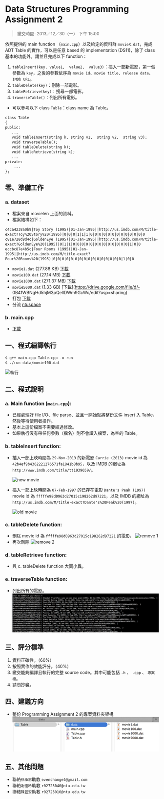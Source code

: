 # Data Structures Programming Assignment 2
> 繳交時間: 2013／12／30（一） 下午 15:00

依照提供的 main function （`main.cpp`）以及給定的資料群 `movieX.dat`，完成 ADT Table 的實作，可以是任意 based 的 implementation (DS11)，除了 class 基本的功能外，請並且完成以下 function：

1. `tableInsert(key, value1,  value2,  value3)`：插入一部新電影，第一個參數為 `key`，之後的參數依序為 `movie id`、`movie title`、`release date`、`IMDb URL`。
2. `tableDelete(key)`：刪除一部電影。
3. `tableRetrieve(key)`：搜尋一部電影。
4. `traverseTable()`：列出所有電影。


- 可以參考以下 class `Table`：class name 為 Table。

```
class Table
{
public:
   ...
   void tableInsert(string k, string v1,  string v2,  string v3);  
   void traverseTable();
   void tableDelete(string k);
   void tableRetrieve(string k);
   ...
private:
	...
};
```


## 零、準備工作
### a. dataset 
- 檔案來自 movielen 上面的資料。
- 檔案結構如下：

```
c4ca4238a0b9|Toy Story (1995)|01-Jan-1995||http://us.imdb.com/M/title-exact?Toy%20Story%20(1995)|0|0|0|1|1|1|0|0|0|0|0|0|0|0|0|0|0|0|0
c81e728d9d4c|GoldenEye (1995)|01-Jan-1995||http://us.imdb.com/M/title-exact?GoldenEye%20(1995)|0|1|1|0|0|0|0|0|0|0|0|0|0|0|0|0|1|0|0
eccbc87e4b5c|Four Rooms (1995)|01-Jan-1995||http://us.imdb.com/M/title-exact?Four%20Rooms%20(1995)|0|0|0|0|0|0|0|0|0|0|0|0|0|0|0|0|1|0|0
```

- `movie1.dat` (277.88 KB) [下載](https://drive.google.com/file/d/0B41WBNgHd5hjV3lKTTRyU1pfLW8/edit?usp=sharing) 
- `movie100.dat` (27.14 MB) [下載](https://drive.google.com/file/d/0B41WBNgHd5hjUEEzYXdpcm9QRGc/edit?usp=sharing)
- `movie1000.dat` (271.37 MB) [下載](https://drive.google.com/file/d/0B41WBNgHd5hjVnI2cGYtVzh6QWc/edit?usp=sharing)
- `movie5000.dat` (1.33 GB) [下載](https://drive.google.com/file/d/- 0B41WBNgHd5hjM3pQellDWm9GcWc/edit?usp=sharing)
- 打包 [下載](https://drive.google.com/folderview?id=0B41WBNgHd5hjZF9YS0cwMms3VXM&usp=sharing)
- 分流 [ntuspace](https://www.space.ntu.edu.tw/navigate/s/768D9E47E9F149859F0CE47FA13DA878QQY)

### b. main.cpp
- [下載](https://gist.github.com/evenchange4/448e2a8299c2e717cdeb/raw/76dbc04bc565c5acce6f353361fc1905ee8261bd/main.cpp)

## 一、程式編譯執行

```
$ g++ main.cpp Table.cpp -o run
$ ./run data/movie100.dat
```
    
![執行](https://raw.github.com/evenchange4/102-1_DS_PA2_ADT-Table/master/image/%E5%9F%B7%E8%A1%8C.png)

## 二、程式說明
### a. Main function (`main.cpp`):
- 已經處理好 file I/O、file parse、並且一開始就將整份文件 insert 入 Table，然後等待使用者操作。
- 基本上這份檔案不需要經過修改。
- 如果執行沒有帶任何參數（檔名）則不會讀入檔案，為空的 Table。

### b. tableInsert function:

- 插入一部上映時間為 `29-Nov-2013` 的新電影 `Carrie (2013)` movie id 為 `42b4ef9b4362221276571fa1841b8b95`，以及 IMDB 的網址為 `http://www.imdb.com/title/tt1939659/`。

    ![new movie](https://raw.github.com/evenchange4/102-1_DS_PA2_ADT-Table/master/image/insert%20new%20movie.png)

- 插入一部上映時間為 `07-Feb-1997` 的已存在電影 `Dante's Peak (1997)` movie id 為 `fffffe98d0963d27015c198262d97221`，以及 IMDB 的網址為 `http://us.imdb.com/M/title-exact?Dante's%20Peak%20(1997)`。

    ![old movie](https://raw.github.com/evenchange4/102-1_DS_PA2_ADT-Table/master/image/insert%20old%20movie.png)

### c. tableDelete function:
- 刪除 movie id 為 `fffffe98d0963d27015c198262d97221` 的電影，
    ![remove 1](https://raw.github.com/evenchange4/102-1_DS_PA2_ADT-Table/master/image/remove1.png)
- 再次刪除
    ![remove 2](https://raw.github.com/evenchange4/102-1_DS_PA2_ADT-Table/master/image/remove2.png)    

### d. tableRetrieve function:
 - 與 c. tableDelete function 大同小異。

### e. traverseTable function:
- 列出所有的電影。
    ![list](https://github.com/evenchange4/102-1_DS_PA2_ADT-Table/raw/master/image/list.png)
    

## 三、評分標準
1. 資料正確性。（60%）
2. 按照實作的效能評分。（40%）
3. 繳交能夠編譯且執行的完整 source code。其中可能包括 `.h` 、 `.cpp` 、 `專案檔`。
4. 請勿抄襲。

## 四、建議方向
- 整份 Programming Assignment 2 的專案資料夾架構
    ![架構](https://github.com/evenchange4/102-1_DS_PA2_ADT-Table/raw/master/image/project%20%E6%9E%B6%E6%A7%8B.png)

## 五、其他問題
- 聯絡`徐承志`助教 `evenchange4@gmail.com`
- 聯絡`謝佳吟`助教 `r02725040@ntu.edu.tw`
- 聯絡`陳昱安`助教 `r02725010@ntu.edu.tw`
